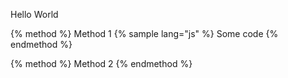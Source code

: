 Hello World

{% method %}
Method 1
{% sample lang="js" %}
Some code
{% endmethod %}

{% method %}
Method 2
{% endmethod %}
